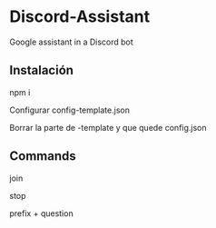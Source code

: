 # Discord-Assistant
 Google assistant in a Discord bot

## Instalación

npm i

Configurar config-template.json

Borrar la parte de -template y que quede config.json

## Commands
join

stop

prefix + question
